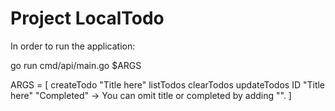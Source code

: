# Project LocalTodo

In order to run the application:

go run cmd/api/main.go $ARGS

ARGS = [
createTodo "Title here"
listTodos
clearTodos
updateTodos ID "Title here" "Completed" -> You can omit title or completed by adding "".
]
